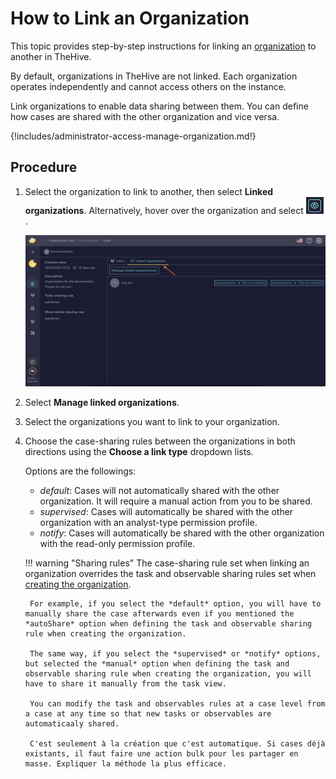 # How to Link an Organization

This topic provides step-by-step instructions for linking an [organization](about-organizations.md) to another in TheHive.

By default, organizations in TheHive are not linked. Each organization operates independently and cannot access others on the instance.

Link organizations to enable data sharing between them. You can define how cases are shared with the other organization and vice versa.

{!includes/administrator-access-manage-organization.md!}

## Procedure

1. Select the organization to link to another, then select **Linked organizations**. Alternatively, hover over the organization and select ![Eye](../../images/administration-guides/manage-organizations-eye.png).

    ![Link an organization](../../images/administration-guides/link-an-organization.png)

2. Select **Manage linked organizations**.

3. Select the organizations you want to link to your organization.

4. Choose the case-sharing rules between the organizations in both directions using the **Choose a link type** dropdown lists.

    Options are the followings:
    - *default*: Cases will not automatically shared with the other organization. It will require a manual action from you to be shared.
    - *supervised*: Cases will automatically be shared with the other organization with an analyst-type permission profile.
    - *notify*: Cases will automatically be shared with the other organization with the read-only permission profile.

    !!! warning "Sharing rules"
        The case-sharing rule set when linking an organization overrides the task and observable sharing rules set when [creating the organization](add-an-organization.md).

        For example, if you select the *default* option, you will have to manually share the case afterwards even if you mentioned the *autoShare* option when defining the task and observable sharing rule when creating the organization.

        The same way, if you select the *supervised* or *notify* options, but selected the *manual* option when defining the task and observable sharing rule when creating the organization, you will have to share it manually from the task view.

        You can modify the task and observables rules at a case level from a case at any time so that new tasks or observables are automaticaaly shared.

        C'est seulement à la création que c'est automatique. Si cases déjà existants, il faut faire une action bulk pour les partager en masse. Expliquer la méthode la plus efficace.
    

